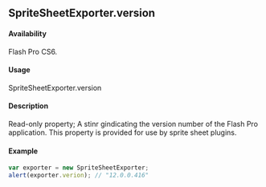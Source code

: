 ## SpriteSheetExporter.version

#### Availability

Flash Pro CS6.

#### Usage

SpriteSheetExporter.version

#### Description

Read-only property; A stinr gindicating the version number of the Flash Pro application. This property is provided for use by sprite sheet plugins.

#### Example

```javascript
var exporter = new SpriteSheetExporter;
alert(exporter.verion); // "12.0.0.416"
```

